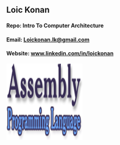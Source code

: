 ## Loic Konan

#### Repo: Intro To Computer Architecture 

#### Email: Loickonan.lk@gmail.com

#### Website: www.linkedin.com/in/loickonan

<img src="pic1.png" width="200" height= "200">
